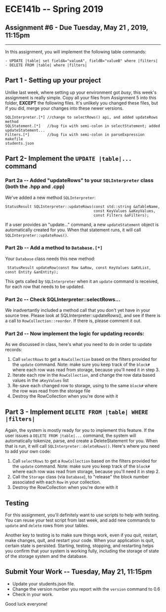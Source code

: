 # ECE141b -- Spring 2019
## Assignment #6 - Due Tuesday, May 21 , 2019, 11:15pm
<HR>
  
In this assignment, you will implement the following table commands:

```
- UPDATE |table| set fieldA="valueA", fieldB="valueB" where |filters|
- DELETE FROM |table| where |filters|
```

## Part 1 - Setting up your project

Unlike last week, where setting up your environment got _busy_, this week's assignment is really simple.  Copy all your files from Assignment 5 into this folder, __EXCEPT__ the following files.  It's unlikely you changed these files, but if you did, merge your changes into these newer versions.

```
SQLInterpreter.[*] //change to selectRows() api, and added updateRows method
SQLStatement.[*]   //bug fix with semi-colon in selectStatement; added updateStatement...
Filters.[*]        //bug fix with semi-colon in parseExpression
makefile 
students.json
```

## Part 2- Implement the `UPDATE |table|...` command

### Part 2a -- Added "updateRows" to your `SQLInterpreter` class (both the .hpp and .cpp)

We've added a new method `SQLInterpreter`:

```
StatusResult SQLInterpreter::updateRows(const std::string &aTableName,     
                                        const KeyValues &aKeyValues, 
                                        const Filters &aFilters);
```

If a user provides an "update..." command, a new `updateStatement` object is automatically created for you.  When that statement runs, it will call `SQLInterpreter::updateRows()`. 

### Part 2b -- Add a method to `Database.[*]`

Your `Database` class needs this new method:

```
 StatusResult updateRow(const Row &aRow, const KeyValues &aKVList, const Entity &anEntity);
```

This gets called by `SQLInterpreter` when it an `update` command is received, for each row that needs to be updated.

### Part 2c -- Check SQLInterpreter::selectRows...

We inadvertantly included a method call that you don't yet have in your source tree. Please look at SQLInterpreter::updateRows(), and see if there is a call to `RowCollection::reorder`. If there is, please comment it out. 


### Part 2d -- Now implement the logic for updating records:

As we discussed in class, here's what you need to do in order to update records:

1. Call `selectRows` to get a `RowCollection` based on the filters provided for the `update` command.  Note: make sure you keep track of the `block#` where each row was read from storage, because you'll need it in step 3.
2. Iterate each row in the `RowCollection`, and change the row data based values in the `aKeyValues` list
3. Re-save each changed row to storage, using to the same `block#` where the row was read from the storage file
4. Destroy the RowCollection when you're done with it

## Part 3 - Implement `DELETE FROM |table| WHERE |filters|`

Again, the system is mostly ready for you to implement this feature. If the user issues a `DELETE FROM |table|...` command, the system will automatically tokenize, parse, and create a DeleteStatement for you. When that is run, it will call `SQLInterpreter::deleteRows()`.   Here's where you need to add your own code:

1. Call `selectRows` to get a `RowCollection` based on the filters provided for the `update` command.  Note: make sure you keep track of the `block#` where each row was read from storage, because you'll need it in step 2.
2. Call the `Storage` class (via `Database`), to "release" the block number associated with each `Row` in your collection.
3. Destroy the RowCollection when you're done with it

## Testing  

For this assignment, you'll definitely want to use scripts to help with testing.  You can reuse your test script from last week, and add new commands to `update` and `delete` rows from your tables. 

Another key to testing is to make sure things work, even if you quit, restart, make changes, quit, and restart your code. When your application is quit, certain state is persisted. Starting, testing, stopping, and restarting helps you confirm that your system is working fully, including the storage of state of the storage system and the database. 

## Submit Your Work -- Tuesday, May 21, 11:15pm

- Update your students.json file.  
- Change the version number you report with the `version` command to 0.6
- Check in your work.  

Good luck everyone!

